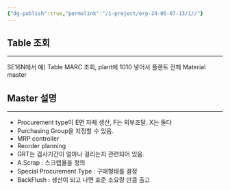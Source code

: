 ```yaml
---
{"dg-publish":true,"permalink":"/1-project/erp-24-05-07-13/1//"}
---
```



## Table 조회
---
SE16N에서
예) Table MARC 조회, plant에 1010 넣어서 플랜트 전체 Material master

## Master 설명
---
- Procurement type이 E면 자체 생산, F는 외부조달. X는 둘다
- Purchasing Group을 지정할 수 있음.
- MRP controller 
- Reorder planning
- GRT는 검사기간이 얼마나 걸리는지 관련되어 있음.
- A.Scrap : 스크랩율을 정의
- Special Procurement Type : 구매형태를 결정
- BackFlush : 생산이 되고 나면 표준 소요량 만큼 출고
